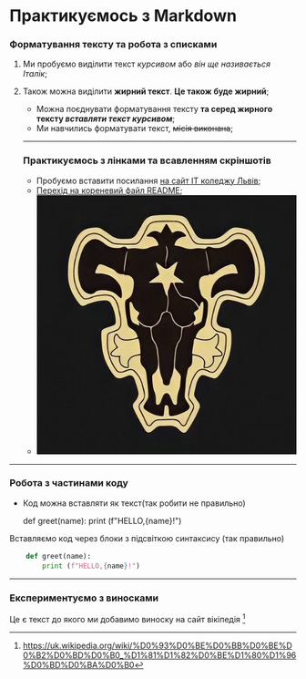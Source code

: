 # Практикуємось з Markdown
### Форматування тексту та робота з списками
1. Ми пробуємо виділити текст *курсивом* або _він ще називається Італік_;
1. Також можна виділити **жирний текст**. __Це також буде жирний__;
    - Можна поєднувати форматування тексту **та серед жирного тексту _вставляти текст курсивом_**;

    + Ми навчились форматувати текст, ~~місія виконана~~;

    ---

    ### Практикуємось з лінками та всавленням скріншотів
    - Пробуємо вставити посилання [на сайт IT коледжу Львів](https://itcollege.lviv.ua/ "Перехід на головну сторінку сайту");
    - [Перехід на кореневий файл README](../README.md);
    - ![Тут може бути дуль який текст](/init/pictures/a22b839410c6dea8ce8b593789fc71c381d7dca2r1-566-564v2_hq.jpg)

---
### Робота з частинами коду 
- Код можна вставляти як текст(так робити не правильно)


    def greet(name):
       print (f"HELLO,{name}!")

Вставляємо код через блоки з підсвіткою синтаксису (так правильно)

```python
    def greet(name):
        print (f"HELLO,{name}!")
```
---


### Експериментуємо з виносками
Це є текст до якого ми добавимо виноску на сайт вікіпедія
[^1]

[^1]: https://uk.wikipedia.org/wiki/%D0%93%D0%BE%D0%BB%D0%BE%D0%B2%D0%BD%D0%B0_%D1%81%D1%82%D0%BE%D1%80%D1%96%D0%BD%D0%BA%D0%B0